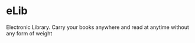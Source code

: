 # eLib
Electronic Library. Carry your books anywhere and read at anytime without any form of weight
